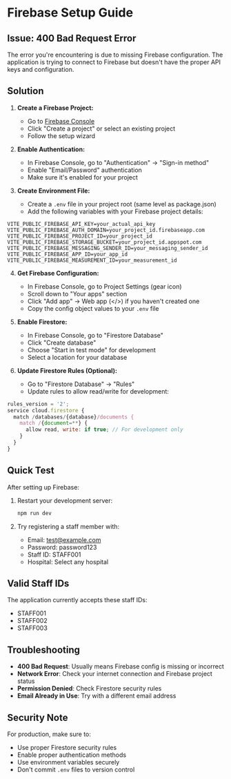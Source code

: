 # Firebase Setup Guide

## Issue: 400 Bad Request Error

The error you're encountering is due to missing Firebase configuration. The application is trying to connect to Firebase but doesn't have the proper API keys and configuration.

## Solution

1. **Create a Firebase Project:**
   - Go to [Firebase Console](https://console.firebase.google.com/)
   - Click "Create a project" or select an existing project
   - Follow the setup wizard

2. **Enable Authentication:**
   - In Firebase Console, go to "Authentication" → "Sign-in method"
   - Enable "Email/Password" authentication
   - Make sure it's enabled for your project

3. **Create Environment File:**
   - Create a `.env` file in your project root (same level as package.json)
   - Add the following variables with your Firebase project details:

```env
VITE_PUBLIC_FIREBASE_API_KEY=your_actual_api_key
VITE_PUBLIC_FIREBASE_AUTH_DOMAIN=your_project_id.firebaseapp.com
VITE_PUBLIC_FIREBASE_PROJECT_ID=your_project_id
VITE_PUBLIC_FIREBASE_STORAGE_BUCKET=your_project_id.appspot.com
VITE_PUBLIC_FIREBASE_MESSAGING_SENDER_ID=your_messaging_sender_id
VITE_PUBLIC_FIREBASE_APP_ID=your_app_id
VITE_PUBLIC_FIREBASE_MEASUREMENT_ID=your_measurement_id
```

4. **Get Firebase Configuration:**
   - In Firebase Console, go to Project Settings (gear icon)
   - Scroll down to "Your apps" section
   - Click "Add app" → Web app (</>) if you haven't created one
   - Copy the config object values to your `.env` file

5. **Enable Firestore:**
   - In Firebase Console, go to "Firestore Database"
   - Click "Create database"
   - Choose "Start in test mode" for development
   - Select a location for your database

6. **Update Firestore Rules (Optional):**
   - Go to "Firestore Database" → "Rules"
   - Update rules to allow read/write for development:

```javascript
rules_version = '2';
service cloud.firestore {
  match /databases/{database}/documents {
    match /{document=**} {
      allow read, write: if true; // For development only
    }
  }
}
```

## Quick Test

After setting up Firebase:

1. Restart your development server:
   ```bash
   npm run dev
   ```

2. Try registering a staff member with:
   - Email: test@example.com
   - Password: password123
   - Staff ID: STAFF001
   - Hospital: Select any hospital

## Valid Staff IDs

The application currently accepts these staff IDs:
- STAFF001
- STAFF002
- STAFF003

## Troubleshooting

- **400 Bad Request**: Usually means Firebase config is missing or incorrect
- **Network Error**: Check your internet connection and Firebase project status
- **Permission Denied**: Check Firestore security rules
- **Email Already in Use**: Try with a different email address

## Security Note

For production, make sure to:
- Use proper Firestore security rules
- Enable proper authentication methods
- Use environment variables securely
- Don't commit `.env` files to version control
